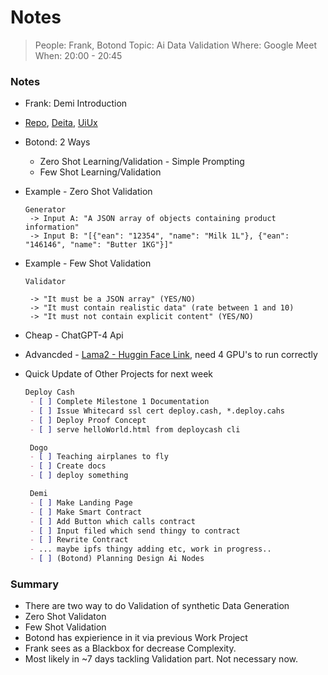 # Notes 

> People: Frank, Botond 
> Topic: Ai Data Validation
> Where: Google Meet
> When: 20:00 - 20:45

### Notes 

- Frank: Demi Introduction
- [Repo](https://github.com/FrankBevr/Demi.git), [Deita](https://github.com/hkust-nlp/deita), [UiUx](https://github.com/FrankBevr/Demi/tree/main/packages/uiux)
- Botond: 2 Ways
  - Zero Shot Learning/Validation - Simple Prompting
  - Few Shot Learning/Validation
- Example - Zero Shot Validation
   ```
   Generator
    -> Input A: "A JSON array of objects containing product information"
    -> Input B: "[{"ean": "12354", "name": "Milk 1L"}, {"ean": "146146", "name": "Butter 1KG"}]"
   ```
- Example - Few Shot Validation
   ```
   Validator
    
    -> "It must be a JSON array" (YES/NO)
    -> "It must contain realistic data" (rate between 1 and 10)
    -> "It must not contain explicit content" (YES/NO)
   ```
- Cheap - ChatGPT-4 Api
- Advancded - [Lama2 - Huggin Face Link](https://huggingface.co/meta-llama/Llama-2-70b-chat-hf), need 4 GPU's to run correctly

- Quick Update of Other Projects for next week
   ```md
   Deploy Cash 
    - [ ] Complete Milestone 1 Documentation
    - [ ] Issue Whitecard ssl cert deploy.cash, *.deploy.cahs
    - [ ] Deploy Proof Concept
    - [ ] serve helloWorld.html from deploycash cli

    Dogo
    - [ ] Teaching airplanes to fly
    - [ ] Create docs
    - [ ] deploy something

    Demi
    - [ ] Make Landing Page
    - [ ] Make Smart Contract
    - [ ] Add Button which calls contract
    - [ ] Input filed which send thingy to contract
    - [ ] Rewrite Contract
    - ... maybe ipfs thingy adding etc, work in progress..
    - [ ] (Botond) Planning Design Ai Nodes
   ```

### Summary

- There are two way to do Validation of synthetic Data Generation
- Zero Shot Validaton
- Few Shot Validation
- Botond has expierience in it via previous Work Project
- Frank sees as a Blackbox for decrease Complexity.
- Most likely in ~7 days tackling Validation part. Not necessary now.
